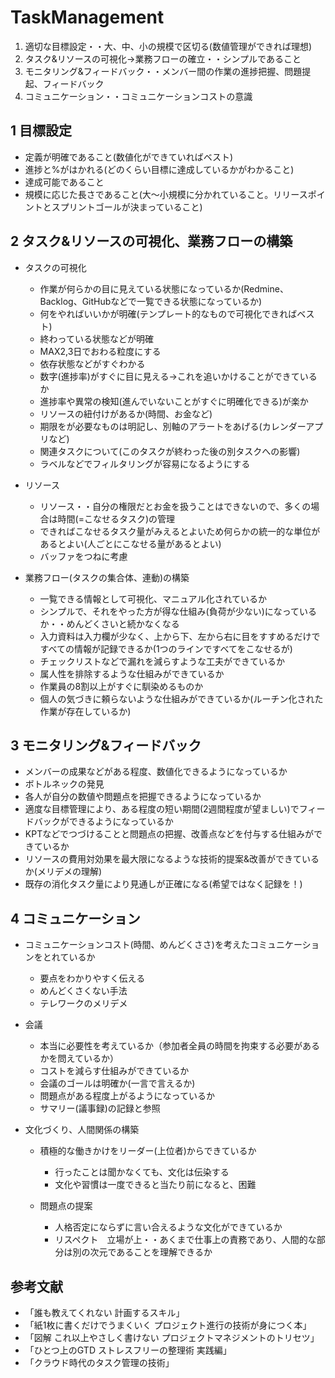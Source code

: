 # TaskManagement
 
1.	適切な目標設定・・大、中、小の規模で区切る(数値管理ができれば理想)
2.	タスク&リソースの可視化→業務フローの確立・・シンプルであること
3.	モニタリング&フィードバック・・メンバー間の作業の進捗把握、問題提起、フィードバック
4.	コミュニケーション・・コミュニケーションコストの意識

## 1 目標設定
 - 定義が明確であること(数値化ができていればベスト)
 - 進捗と%がはかれる(どのくらい目標に達成しているかがわかること)
 - 達成可能であること
 - 規模に応じた長さであること(大〜小規模に分かれていること。リリースポイントとスプリントゴールが決まっていること)

## 2  タスク&リソースの可視化、業務フローの構築
- タスクの可視化
  - 作業が何らかの目に見えている状態になっているか(Redmine、Backlog、GitHubなどで一覧できる状態になっているか)
  - 何をやればいいかが明確(テンプレート的なもので可視化できればベスト)
  - 終わっている状態などが明確
  - MAX2,3日でおわる粒度にする
  - 依存状態などがすぐわかる
  - 数字(進捗率)がすぐに目に見える→これを追いかけることができているか
  - 進捗率や異常の検知(進んでいないことがすぐに明確化できる)が楽か
  - リソースの紐付けがあるか(時間、お金など)
  - 期限をが必要なものは明記し、別軸のアラートをあげる(カレンダーアプリなど)
  - 関連タスクについて(このタスクが終わった後の別タスクへの影響)
  - ラベルなどでフィルタリングが容易になるようにする
- リソース
  - リソース・・自分の権限だとお金を扱うことはできないので、多くの場合は時間(=こなせるタスク)の管理
  - できればこなせるタスク量がみえるとよいため何らかの統一的な単位があるとよい(人ごとにこなせる量があるとよい)
  - バッファをつねに考慮

- 業務フロー(タスクの集合体、連動)の構築
  - 一覧できる情報として可視化、マニュアル化されているか
  - シンプルで、それをやった方が得な仕組み(負荷が少ない)になっているか・・めんどくさいと続かなくなる
  - 入力資料は入力欄が少なく、上から下、左から右に目をすすめるだけですべての情報が記録できるか(1つのラインですべてをこなせるが)
  - チェックリストなどで漏れを減らすような工夫ができているか
  - 属人性を排除するような仕組みができているか
  - 作業員の8割以上がすぐに馴染めるものか
  - 個人の気づきに頼らないような仕組みができているか(ルーチン化された作業が存在しているか)

## 3 モニタリング&フィードバック
- メンバーの成果などがある程度、数値化できるようになっているか
- ボトルネックの発見
- 各人が自分の数値や問題点を把握できるようになっているか
- 適度な目標管理により、ある程度の短い期間(2週間程度が望ましい)でフィードバックができるようになっているか
- KPTなどでつづけることと問題点の把握、改善点などを付与する仕組みができているか
- リソースの費用対効果を最大限になるような技術的提案&改善ができているか(メリデメの理解)
- 既存の消化タスク量により見通しが正確になる(希望ではなく記録を！)


## 4 コミュニケーション
- コミュニケーションコスト(時間、めんどくささ)を考えたコミュニケーションをとれているか
  - 要点をわかりやすく伝える
  - めんどくさくない手法
  - テレワークのメリデメ

- 会議
   - 本当に必要性を考えているか（参加者全員の時間を拘束する必要があるかを問えているか）
   - コストを減らす仕組みができているか
   - 会議のゴールは明確か(一言で言えるか)
   - 問題点がある程度上がるようになっているか
   - サマリー(議事録)の記録と参照


- 文化づくり、人間関係の構築
  - 積極的な働きかけをリーダー(上位者)からできているか
    - 行ったことは聞かなくても、文化は伝染する
    - 文化や習慣は一度できると当たり前になると、困難

  - 問題点の提案
    - 人格否定にならずに言い合えるような文化ができているか
    - リスペクト　立場が上・・あくまで仕事上の責務であり、人間的な部分は別の次元であることを理解できるか
    

## 参考文献
- 「誰も教えてくれない 計画するスキル」
- 「紙1枚に書くだけでうまくいく プロジェクト進行の技術が身につく本」
- 「図解 これ以上やさしく書けない プロジェクトマネジメントのトリセツ」
- 「ひとつ上のGTD ストレスフリーの整理術 実践編」
- 「クラウド時代のタスク管理の技術」